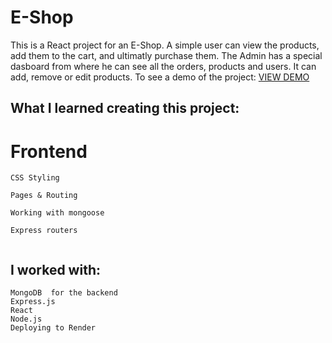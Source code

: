 # E-Shop 
This is a React project for an E-Shop. 
A simple user can view the products, add them to the cart, and ultimatly purchase them. 
The Admin has a special dasboard from where he can see all the orders, products and users. 
It can add, remove or edit products.
To see a demo of the project: [VIEW DEMO](https://foodie-react.onrender.com/)




## What I learned creating this project: 
# Frontend

``` text
CSS Styling

Pages & Routing

Working with mongoose

Express routers


```
## I worked with:

``` text
MongoDB  for the backend
Express.js
React
Node.js
Deploying to Render

```

